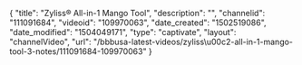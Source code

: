 {
    "title": "Zyliss&reg; All-in-1 Mango Tool",
    "description": "",
    "channelid": "111091684",
    "videoid": "109970063",
    "date_created": "1502519086",
    "date_modified": "1504049171",
    "type": "captivate",
    "layout": "channelVideo",
    "url": "\/bbbusa-latest-videos\/zyliss\u00c2-all-in-1-mango-tool-3-notes\/111091684-109970063"
}